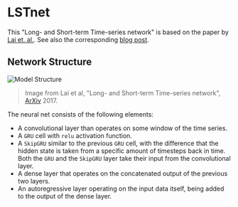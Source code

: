 # LSTnet

This "Long- and Short-term Time-series network" is based on the paper by [Lai et. al.](https://arxiv.org/abs/1703.07015). See also the corresponding [blog post](https://sdobber.github.io/FA_LSTNet/).


## Network Structure

![Model Structure](https://opringle.github.io/images/model_architecture.png)
> Image from Lai et al, "Long- and Short-term Time-series network", [ArXiv](https://arxiv.org/abs/1703.07015) 2017.

The neural net consists of the following elements:
* A convolutional layer than operates on some window of the time series.
* A `GRU` cell with `relu` activation function.
* A `SkipGRU` similar to the previous `GRU` cell, with the difference that the hidden state is taken from a specific amount of timesteps back in time. Both the `GRU` and the `SkipGRU` layer take their input from the convolutional layer.
* A dense layer that operates on the concatenated output of the previous two layers.
* An autoregressive layer operating on the input data itself, being added to the output of the dense layer.
